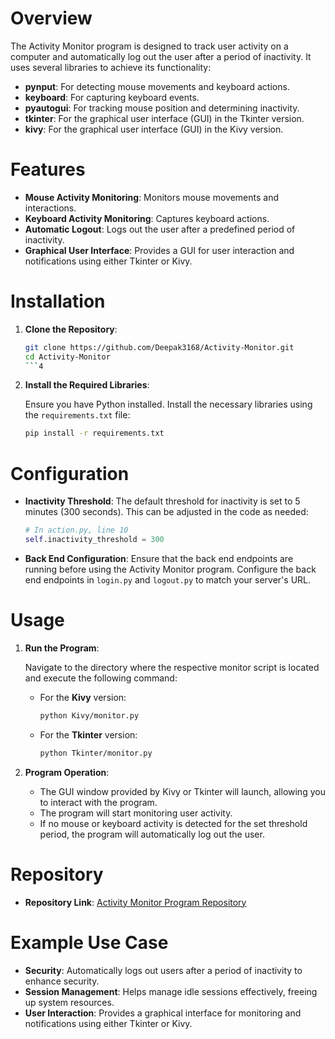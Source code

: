 # Overview

The Activity Monitor program is designed to track user activity on a computer and automatically log out the user after a period of inactivity. It uses several libraries to achieve its functionality:

- **pynput**: For detecting mouse movements and keyboard actions.
- **keyboard**: For capturing keyboard events.
- **pyautogui**: For tracking mouse position and determining inactivity.
- **tkinter**: For the graphical user interface (GUI) in the Tkinter version.
- **kivy**: For the graphical user interface (GUI) in the Kivy version.

# Features

- **Mouse Activity Monitoring**: Monitors mouse movements and interactions.
- **Keyboard Activity Monitoring**: Captures keyboard actions.
- **Automatic Logout**: Logs out the user after a predefined period of inactivity.
- **Graphical User Interface**: Provides a GUI for user interaction and notifications using either Tkinter or Kivy.

# Installation

1. **Clone the Repository**:
    ```bash
    git clone https://github.com/Deepak3168/Activity-Monitor.git
    cd Activity-Monitor
    ```4

2. **Install the Required Libraries**:

    Ensure you have Python installed. Install the necessary libraries using the `requirements.txt` file:
    ```bash
    pip install -r requirements.txt
    ```

# Configuration

- **Inactivity Threshold**: The default threshold for inactivity is set to 5 minutes (300 seconds). This can be adjusted in the code as needed:
    ```python
    # In action.py, line 10
    self.inactivity_threshold = 300
    ```

- **Back End Configuration**: Ensure that the back end endpoints are running before using the Activity Monitor program. Configure the back end endpoints in `login.py` and `logout.py` to match your server's URL.

# Usage

1. **Run the Program**:

    Navigate to the directory where the respective monitor script is located and execute the following command:

    - For the **Kivy** version:
        ```bash
        python Kivy/monitor.py
        ```

    - For the **Tkinter** version:
        ```bash
        python Tkinter/monitor.py
        ```

2. **Program Operation**:
    - The GUI window provided by Kivy or Tkinter will launch, allowing you to interact with the program.
    - The program will start monitoring user activity.
    - If no mouse or keyboard activity is detected for the set threshold period, the program will automatically log out the user.

# Repository

- **Repository Link**: [Activity Monitor Program Repository](https://github.com/mnnlr/Activity-Manager)

# Example Use Case

- **Security**: Automatically logs out users after a period of inactivity to enhance security.
- **Session Management**: Helps manage idle sessions effectively, freeing up system resources.
- **User Interaction**: Provides a graphical interface for monitoring and notifications using either Tkinter or Kivy.

